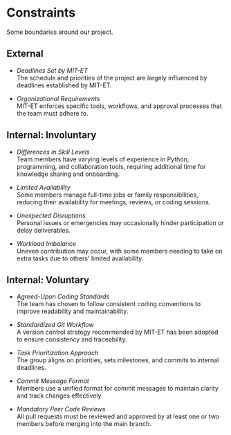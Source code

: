 <!-- this template is for inspiration, feel free to change it however you like! -->

# Constraints

Some boundaries around our project.

## External

<!--
  constraints coming from the outside that your team has no control over:
  - project deadlines
  - number of unit tests required to pass a code review
  - technologies (sometimes a client will tell you what to use)
  - power or connectivity
  - ...
-->

- *Deadlines Set by MIT-ET*  
  The schedule and priorities of the project are largely influenced by
  deadlines established by MIT-ET.

- *Organizational Requirements*  
  MIT-ET enforces specific tools, workflows, and approval processes that
  the team must adhere to.

## Internal: Involuntary

<!--
  constraints that come from within your team, and you have no control over:
  - each of your individual skill levels
  - amount of time available to work on the project
-->

- *Differences in Skill Levels*  
  Team members have varying levels of experience in Python, programming, and
  collaboration tools, requiring additional time for knowledge sharing and
  onboarding.

- *Limited Availability*  
  Some members manage full-time jobs or family responsibilities,
  reducing their availability for meetings, reviews, or coding sessions.

- *Unexpected Disruptions*  
  Personal issues or emergencies may occasionally hinder
   participation or delay deliverables.

- *Workload Imbalance*  
  Uneven contribution may occur, with some members needing to take on
  extra tasks due to others' limited availability.

## Internal: Voluntary

<!--
  constraints that your team decided on to help scope the project. they may include:
  - coding style & conventions
  - agree on a code review checklist for the project repository
  - the number of hours you want to spend working
  - only using the colors black and white
-->

- *Agreed-Upon Coding Standards*  
  The team has chosen to follow consistent coding conventions
  to improve readability and maintainability.

- *Standardized Git Workflow*  
  A version control strategy recommended by MIT-ET has been
  adopted to ensure consistency and traceability.

- *Task Prioritization Approach*  
  The group aligns on priorities, sets milestones, and commits
  to internal deadlines.

- *Commit Message Format*  
  Members use a unified format for commit messages
  to maintain clarity and track changes effectively.

- *Mandatory Peer Code Reviews*  
  All pull requests must be reviewed and approved by at least
  one or two members before merging into the main branch.
